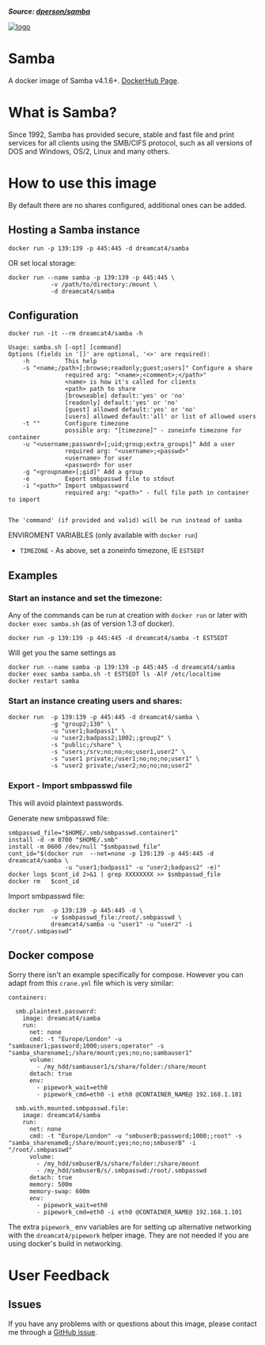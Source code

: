 ***Source: [dperson/samba](https://github.com/dperson/samba)***

[![logo](http://www.samba.org/samba/style/2010/grey/headerPrint.jpg)](https://www.samba.org)

# Samba

A docker image of Samba v4.1.6+. [DockerHub Page](https://registry.hub.docker.com/u/dreamcat4/samba/).

# What is Samba?

Since 1992, Samba has provided secure, stable and fast file and print services
for all clients using the SMB/CIFS protocol, such as all versions of DOS and
Windows, OS/2, Linux and many others.

# How to use this image

By default there are no shares configured, additional ones can be added.

## Hosting a Samba instance

    docker run -p 139:139 -p 445:445 -d dreamcat4/samba

OR set local storage:

    docker run --name samba -p 139:139 -p 445:445 \
                -v /path/to/directory:/mount \
                -d dreamcat4/samba

## Configuration

    docker run -it --rm dreamcat4/samba -h

    Usage: samba.sh [-opt] [command]
    Options (fields in '[]' are optional, '<>' are required):
        -h          This help
        -s "<name;/path>[;browse;readonly;guest;users]" Configure a share
                    required arg: "<name>;<comment>;</path>"
                    <name> is how it's called for clients
                    <path> path to share
                    [browseable] default:'yes' or 'no'
                    [readonly] default:'yes' or 'no'
                    [guest] allowed default:'yes' or 'no'
                    [users] allowed default:'all' or list of allowed users
        -t ""       Configure timezone
                    possible arg: "[timezone]" - zoneinfo timezone for container
        -u "<username;password>[;uid;group;extra_groups]" Add a user
                    required arg: "<username>;<passwd>"
                    <username> for user
                    <password> for user
        -g "<groupname>[;gid]" Add a group
        -e          Export smbpasswd file to stdout
        -i "<path>" Import smbpassword
                    required arg: "<path>" - full file path in container to import


    The 'command' (if provided and valid) will be run instead of samba

ENVIROMENT VARIABLES (only available with `docker run`)

 * `TIMEZONE` - As above, set a zoneinfo timezone, IE `EST5EDT`

## Examples

### Start an instance and set the timezone:

Any of the commands can be run at creation with `docker run` or later with
`docker exec samba.sh` (as of version 1.3 of docker).

    docker run -p 139:139 -p 445:445 -d dreamcat4/samba -t EST5EDT

Will get you the same settings as

    docker run --name samba -p 139:139 -p 445:445 -d dreamcat4/samba
    docker exec samba samba.sh -t EST5EDT ls -AlF /etc/localtime
    docker restart samba

### Start an instance creating users and shares:

    docker run  -p 139:139 -p 445:445 -d dreamcat4/samba \
                -g "group2;130" \
                -u "user1;badpass1" \
                -u "user2;badpass2;1002;;group2" \
                -s "public;/share" \
                -s "users;/srv;no;no;no;user1,user2" \
                -s "user1 private;/user1;no;no;no;user1" \
                -s "user2 private;/user2;no;no;no;user2"

### Export - Import smbpasswd file

This will avoid plaintext passwords.

Generate new smbpasswd file:

    smbpasswd_file="$HOME/.smb/smbpasswd.container1"
    install -d -m 0700 "$HOME/.smb"
    install -m 0600 /dev/null "$smbpasswd_file"
    cont_id="$(docker run  --net=none -p 139:139 -p 445:445 -d dreamcat4/samba \
                    -u "user1;badpass1" -u "user2;badpass2" -e)"
    docker logs $cont_id 2>&1 | grep XXXXXXXX >> $smbpasswd_file
    docker rm   $cont_id

Import smbpasswd file:

    docker run  -p 139:139 -p 445:445 -d \
                -v $smbpasswd_file:/root/.smbpasswd \
                dreamcat4/samba -u "user1" -u "user2" -i "/root/.smbpasswd"

## Docker compose

Sorry there isn't an example specifically for compose. However you can adapt from this `crane.yml` file which is very similar:

    containers:

      smb.plaintext.password:
        image: dreamcat4/samba
        run:
          net: none
          cmd: -t "Europe/London" -u "sambauser1;password;1000;users;operator" -s "samba_sharename1;/share/mount;yes;no;no;sambauser1"
          volume:
            - /my_hdd/sambauser1/s/share/folder:/share/mount
          detach: true
          env:
            - pipework_wait=eth0
            - pipework_cmd=eth0 -i eth0 @CONTAINER_NAME@ 192.168.1.101

      smb.with.mounted.smbpasswd.file:
        image: dreamcat4/samba
        run:
          net: none
          cmd: -t "Europe/London" -u "smbuserB;password;1000;;root" -s "samba_sharenameB;/share/mount;yes;no;no;smbuserB" -i "/root/.smbpasswd"
          volume:
            - /my_hdd/smbuserB/s/share/folder:/share/mount
            - /my_hdd/smbuserB/s/.smbpasswd:/root/.smbpasswd
          detach: true
          memory: 500m
          memory-swap: 600m
          env:
            - pipework_wait=eth0
            - pipework_cmd=eth0 -i eth0 @CONTAINER_NAME@ 192.168.1.101

The extra `pipework_` env variables are for setting up alternative networking with the `dreamcat4/pipework` helper image. They are not needed if you are using docker's build in networking.

# User Feedback

## Issues

If you have any problems with or questions about this image, please contact me
through a [GitHub issue](https://github.com/dreamcat4/docker-images/issues).

